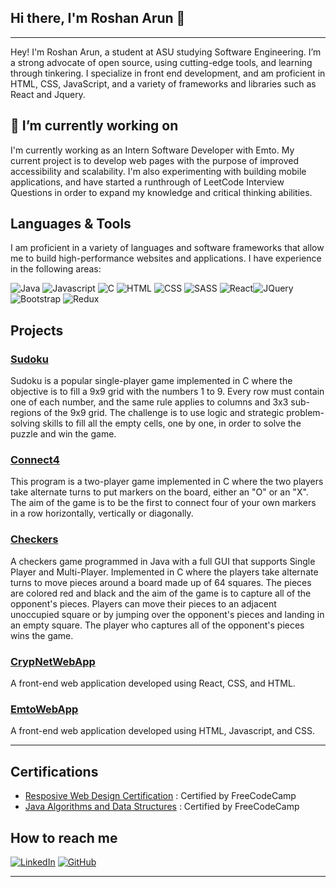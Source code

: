 ## Hi there, I'm Roshan Arun 👋  
----

Hey! I'm Roshan Arun, a student at ASU studying Software Engineering. I’m a strong advocate of open source, using cutting-edge tools, and learning through tinkering. I specialize in front end development, and am proficient in HTML, CSS, JavaScript, and a variety of frameworks and libraries such as React and Jquery.

## 🔭 I’m currently working on

I'm currently working as an Intern Software Developer with Emto. My current project is to develop web pages with the purpose of  improved accessibility and scalability. I'm also experimenting with building mobile applications, and have  started a runthrough of LeetCode Interview Questions in order to expand my knowledge and critical thinking abilities. 

## Languages & Tools
I am proficient in a variety of languages and software frameworks that allow me to build high-performance websites and applications. I have experience in the following areas:

![Java](https://img.shields.io/badge/-Java-135ABC?style=style=flat&logo=java) ![Javascript](https://img.shields.io/badge/-Javascript-F7DF1E?style=flat&logo=javascript) ![C](https://img.shields.io/badge/-C-00599C?style=style=flat&logo=c) ![HTML](https://img.shields.io/badge/-HTML5-E34F26?style=style=flat&logo=html5) ![CSS](https://img.shields.io/badge/-CSS3-1572B6?style=style=flat&logo=css3) ![SASS](https://img.shields.io/badge/-SASS-CC6699?style=style=flat&logo=sass)  ![React](https://img.shields.io/badge/-React-20232a?style=style=flat&logo=react)![JQuery](https://img.shields.io/badge/-JQuery-0769AD?style=style=flat&logo=jquery) ![Bootstrap](https://img.shields.io/badge/-Bootstrap-563D7C?style=style=flat&logo=bootstrap) ![Redux](https://img.shields.io/badge/-Redux-764ABC?style=style=flat&logo=redux)
## Projects 

### [Sudoku](https://github.com/RoshanArun/C-Programming/blob/main/Chapter%204/Sudoku.c)
Sudoku is a popular single-player game implemented in C where the objective is to fill a 9x9 grid with the numbers 1 to 9. Every row must contain one of each number, and the same rule applies to columns and 3x3 sub-regions of the 9x9 grid. The challenge is to use logic and strategic problem-solving skills to fill all the empty cells, one by one, in order to solve the puzzle and win the game. 

### [Connect4](https://github.com/RoshanArun/C-Programming/blob/main/Chapter%204/Connect4.c) 
This program is a two-player game implemented in C where the two players take alternate turns to put markers on the board, either an "O" or an "X". The aim of the game is to be the first to connect four of your own markers in a row horizontally, vertically or diagonally.

### [Checkers](https://github.com/RoshanArun/CSE-Schoolwork/tree/main/ser216/checkers) 
A checkers game programmed in Java with a full GUI that supports Single Player and Multi-Player. Implemented in C where the players take alternate turns to move pieces around a board made up of 64 squares. The pieces are colored red and black and the aim of the game is to capture all of the opponent's pieces. Players can move their pieces to an adjacent unoccupied square or by jumping over the opponent's pieces and landing in an empty square. The player who captures all of the opponent's pieces wins the game.

### [CrypNetWebApp](https://github.com/RoshanArun/CrypNet-WebApp) 
A front-end web application developed using React, CSS, and HTML. 

### [EmtoWebApp](https://github.com/RoshanArun/Emto-Web)
A front-end web application developed using HTML, Javascript, and CSS.

_____
## Certifications

- [Resposive Web Design Certification](https://www.freecodecamp.org/certification/RoshanArun/responsive-web-design) : Certified by FreeCodeCamp
- [Java Algorithms and Data Structures](https://www.freecodecamp.org/certification/RoshanArun/javascript-algorithms-and-data-structures) : Certified by FreeCodeCamp 

## How to reach me

[![LinkedIn](https://img.shields.io/badge/-LinkedIn-black.svg?style=flat-square&logo=linkedin&colorB=555)](https://www.linkedin.com/in/roshan-arun-231a131b5/)
[![GitHub](https://img.shields.io/badge/-Github-black.svg?style=flat-square&logo=github&colorB=555)](https://github.com/roshan-arun) 
______

